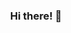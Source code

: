 <section id="main-content">
          
<h3 align="center">Hi there! 👋 </h3>
          
          

          


<p><br>
<br>
<br></p>

<!--
**skhotijah/skhotijah** is a ✨ _special_ ✨ repository because its `README.md` (this file) appears on your GitHub profile.
[![Siti's GitHub stats](https://github-readme-stats.vercel.app/api?username=skhotijah)](https://github.com/skhotijah/github-readme-stats)
#### ✉️ Find me on:


<p align="center">
 <a href="https://www.linkedin.com/in/skhotijah/" target="_blank" rel="noopener noreferrer"> <img src="https://cdn.jsdelivr.net/npm/simple-icons@v3/icons/linkedin.svg" alt="Python" height="30" style="vertical-align:top; margin:4px"></a>
 <a href="mailto:skhotijah0902@gmail.com"> <img src="https://cdn.jsdelivr.net/npm/simple-icons@v3/icons/gmail.svg" alt="Python" height="30" style="vertical-align:top; margin:4px"></a>
</p>

<br />
          


[![Top Langs](https://github-readme-stats.vercel.app/api/top-langs/?username=skhotijah&layout=compact)](https://github.com/skhotijah/github-readme-stats)
Here are some ideas to get you started:

- 🔭 I’m currently working on ...
- 🌱 I’m currently learning ...
- 👯 I’m looking to collaborate on ...
- 🤔 I’m looking for help with ...
- 💬 Ask me about ...
- 📫 How to reach me: ...
- 😄 Pronouns: ...
- ⚡ Fun fact: ...
-->
